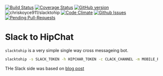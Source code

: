 [![Build Status](https://travis-ci.org/chrisjoyce911/slacktohip.svg?branch=master)](https://travis-ci.org/chrisjoyce911/slacktohip)
[![Coverage Status](https://coveralls.io/repos/github/chrisjoyce911/slacktohip/badge.svg?branch=master)](https://coveralls.io/github/chrisjoyce911/slacktohip?branch=master)
[![GitHub version](https://badge.fury.io/gh/chrisjoyce911%2Fslacktohip.svg)](https://badge.fury.io/gh/chrisjoyce911%2Fslacktohip)
![chriskoyce911/slacktohip](https://reposs.herokuapp.com/?path=chrisjoyce911/slacktohip)
[![Code Climate](http://img.shields.io/codeclimate/github/badges/badgerbadgerbadger.svg?style=flat-square)](https://codeclimate.com/github/badges/badgerbadgerbadger)
[![Github Issues](http://githubbadges.herokuapp.com/chrisjoyce911/slacktohip/issues.svg?style=flat-square)](https://github.com/badges/badgerbadgerbadger/issues)
[![Pending Pull-Requests](http://githubbadges.herokuapp.com/chrisjoyce911/slacktohip/pulls.svg?style=flat-square)](https://github.com/badges/badgerbadgerbadger/pulls)

# Slack to HipChat 

`slacktohip` is a very simple single way cross messageing bot.

```bash
slacktohip -s SLACK_TOKEN -h HIPCHAR_TOKEN -c CLACK_CHANNEL -m MOBILE_ROOM -w WEBROOM
```

THe Slack side was based on [blog post](https://www.opsdash.com/blog/slack-bot-in-golang.html)
